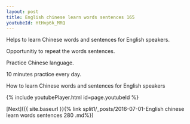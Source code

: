 ```yaml
---
layout: post
title: English chinese learn words sentences 165 
youtubeId: HtHvp6k_MRQ
---
```

 
 
Helps to learn Chinese words and sentences for English speakers.

Opportunitiy to repeat the words sentences. 

Practice Chinese language. 
 
10 minutes practice every day. 
 
How to learn Chinese words and sentences for English speakers 
 
{% include youtubePlayer.html id=page.youtubeId %}
 
 
[Next]({{ site.baseurl }}{% link  split1/_posts/2016-07-01-English chinese learn words sentences 280 .md%})
 
